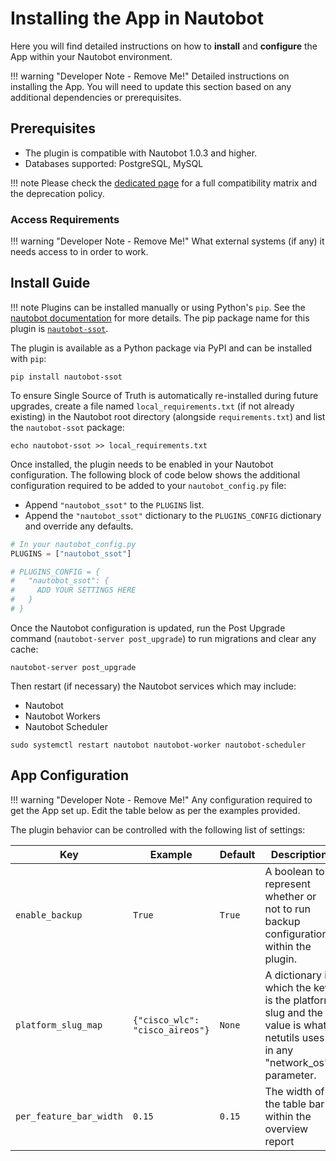# Installing the App in Nautobot

Here you will find detailed instructions on how to **install** and **configure** the App within your Nautobot environment.

!!! warning "Developer Note - Remove Me!"
    Detailed instructions on installing the App. You will need to update this section based on any additional dependencies or prerequisites.

## Prerequisites

- The plugin is compatible with Nautobot 1.0.3 and higher.
- Databases supported: PostgreSQL, MySQL

!!! note
    Please check the [dedicated page](compatibility_matrix.md) for a full compatibility matrix and the deprecation policy.

### Access Requirements

!!! warning "Developer Note - Remove Me!"
    What external systems (if any) it needs access to in order to work.

## Install Guide

!!! note
    Plugins can be installed manually or using Python's `pip`. See the [nautobot documentation](https://nautobot.readthedocs.io/en/latest/plugins/#install-the-package) for more details. The pip package name for this plugin is [`nautobot-ssot`](https://pypi.org/project/nautobot-ssot/).

The plugin is available as a Python package via PyPI and can be installed with `pip`:

```shell
pip install nautobot-ssot
```

To ensure Single Source of Truth is automatically re-installed during future upgrades, create a file named `local_requirements.txt` (if not already existing) in the Nautobot root directory (alongside `requirements.txt`) and list the `nautobot-ssot` package:

```shell
echo nautobot-ssot >> local_requirements.txt
```

Once installed, the plugin needs to be enabled in your Nautobot configuration. The following block of code below shows the additional configuration required to be added to your `nautobot_config.py` file:

- Append `"nautobot_ssot"` to the `PLUGINS` list.
- Append the `"nautobot_ssot"` dictionary to the `PLUGINS_CONFIG` dictionary and override any defaults.

```python
# In your nautobot_config.py
PLUGINS = ["nautobot_ssot"]

# PLUGINS_CONFIG = {
#   "nautobot_ssot": {
#     ADD YOUR SETTINGS HERE
#   }
# }
```

Once the Nautobot configuration is updated, run the Post Upgrade command (`nautobot-server post_upgrade`) to run migrations and clear any cache:

```shell
nautobot-server post_upgrade
```

Then restart (if necessary) the Nautobot services which may include:

- Nautobot
- Nautobot Workers
- Nautobot Scheduler

```shell
sudo systemctl restart nautobot nautobot-worker nautobot-scheduler
```

## App Configuration

!!! warning "Developer Note - Remove Me!"
    Any configuration required to get the App set up. Edit the table below as per the examples provided.

The plugin behavior can be controlled with the following list of settings:

| Key     | Example | Default | Description                          |
| ------- | ------ | -------- | ------------------------------------- |
| `enable_backup` | `True` | `True` | A boolean to represent whether or not to run backup configurations within the plugin. |
| `platform_slug_map` | `{"cisco_wlc": "cisco_aireos"}` | `None` | A dictionary in which the key is the platform slug and the value is what netutils uses in any "network_os" parameter. |
| `per_feature_bar_width` | `0.15` | `0.15` | The width of the table bar within the overview report |
